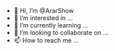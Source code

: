 - 👋 Hi, I’m @ArarShow
- 👀 I’m interested in ...
- 🌱 I’m currently learning ...
- 💞️ I’m looking to collaborate on ...
- 📫 How to reach me ...

<!---
ArarShow/ArarShow is a ✨ special ✨ repository because its `README.md` (this file) appears on your GitHub profile.
You can click the Preview link to take a look at your changes.
--->
